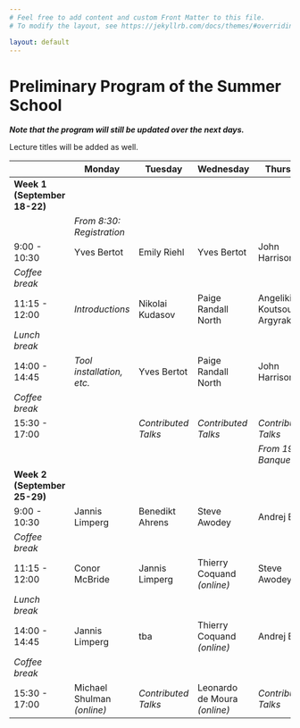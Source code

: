 ```yaml
---
# Feel free to add content and custom Front Matter to this file.
# To modify the layout, see https://jekyllrb.com/docs/themes/#overriding-theme-defaults

layout: default
---
```


# Preliminary Program of the Summer School #

***Note that the program will still be updated over the next days.***

Lecture titles will be added as well.

|                              | Monday                         | Tuesday             | Wednesday           | Thursday                     | Friday              |
|------------------------------|--------------------------------|---------------------|---------------------|------------------------------|---------------------|
| **Week 1 (September 18-22)** |
|                              | *From 8:30:<br> Registration*  | 
| 9:00 - 10:30                 | Yves Bertot                    | Emily Riehl         | Yves Bertot         | John Harrison                | John Harrison       |
| *Coffee break*
| 11:15 - 12:00                | *Introductions*                | Nikolai Kudasov     | Paige Randall North | Angeliki Koutsoukou-Argyraki | Paige Randall North |
| *Lunch break*
| 14:00 - 14:45                | *Tool installation, etc.*                               | Yves Bertot         | Paige Randall North | John Harrison                | Angeliki Koutsoukou-Argyraki |
| *Coffee break*
| 15:30 - 17:00                |                                | *Contributed Talks* | *Contributed Talks* | *Contributed Talks*
|                              |                                |                     |                     | *From 19:00:<br> Banquet*
| **Week 2 (September 25-29)** |
| 9:00 - 10:30                 | Jannis Limperg                 | Benedikt Ahrens     | Steve Awodey                 | Andrej Bauer                 | tba
| *Coffee break*
| 11:15 - 12:00                | Conor McBride                         | Jannis Limperg      | Thierry Coquand *(online)*   | Steve Awodey                 | tba
| *Lunch break*
| 14:00 - 14:45                | Jannis Limperg                 | tba                 | Thierry Coquand *(online)*   | Andrej Bauer                 |
| *Coffee break*
| 15:30 - 17:00                | Michael Shulman *(online)*     | *Contributed Talks* | Leonardo de Moura *(online)* | *Contributed Talks*          |

